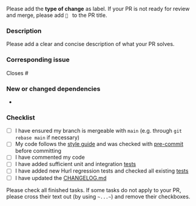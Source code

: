 Please add the **type of change** as label. If your PR is not ready for review and merge, please add `🚧 ` to the PR title.

### Description
Please add a clear and concise description of what your PR solves.

### Corresponding issue
Closes #

### New or changed dependencies
-

### Checklist
- [ ] I have ensured my branch is mergeable with `main` (e.g. through `git rebase main` if necessary)
- [ ] My code follows the [style guide](https://github.com/GIScience/ohsome-quality-api/blob/main/CONTRIBUTING.md#style-guide) and was checked with [pre-commit](https://github.com/GIScience/ohsome-quality-api/blob/main/CONTRIBUTING.md#pre-commit) before committing
- [ ] I have commented my code
- [ ] I have added sufficient unit and integration [tests](https://github.com/GIScience/ohsome-quality-api/blob/main/docs/development_setup.md#tests)
- [ ] I have added new Hurl regression tests and checked all existing [tests](https://github.com/GIScience/ohsome-quality-api/blob/main/regression-tests/README.md)
- [ ] I have updated the [CHANGELOG.md](https://github.com/GIScience/ohsome-quality-api/blob/main/CHANGELOG.md)

Please check all finished tasks. If some tasks do not apply to your PR, please cross their text out (by using `~...~`) and remove their checkboxes.
